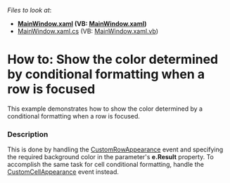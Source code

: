 <!-- default file list -->
*Files to look at*:

* **[MainWindow.xaml](./CS/DXSample/MainWindow.xaml) (VB: [MainWindow.xaml](./VB/DXSample/MainWindow.xaml))**
* [MainWindow.xaml.cs](./CS/DXSample/MainWindow.xaml.cs) (VB: [MainWindow.xaml.vb](./VB/DXSample/MainWindow.xaml.vb))
<!-- default file list end -->
# How to: Show the color determined by conditional formatting when a row is focused


This example demonstrates how to show the color determined by a conditional formatting when a row is focused.


<h3>Description</h3>

<p>This is done by handling the <a href="https://documentation.devexpress.com/WPF/DevExpressXpfGridTableView_CustomRowAppearancetopic.aspx">CustomRowAppearance</a> event and specifying the required background color in the parameter's <strong>e.Result</strong> property. To accomplish the same task for cell conditional formatting, handle the <a href="https://documentation.devexpress.com/WPF/DevExpressXpfGridTableView_CustomCellAppearancetopic.aspx">CustomCellAppearance</a> event instead.</p>

<br/>


